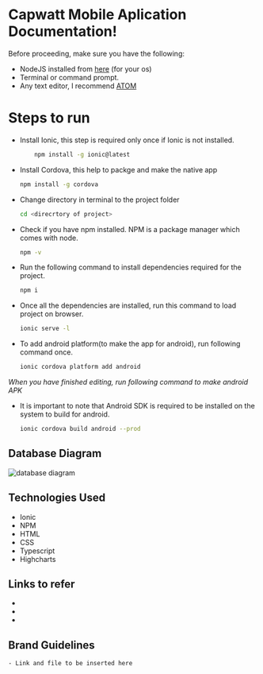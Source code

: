 # Capwatt Mobile Aplication Documentation!

Before proceeding, make sure you have the following:

 - NodeJS installed from [here](https://nodejs.org/en/download/) (for your os)
 - Terminal or command prompt.
 - Any text editor, I recommend [ATOM](https://atom.io/)

# Steps to run

- Install Ionic, this step is required only once if Ionic is not installed.
  ```sh
      npm install -g ionic@latest
  ```
- Install Cordova, this help to packge and make the native app
  ```sh
  npm install -g cordova
  ```
- Change directory in terminal to the project folder
  ```sh
  cd <direcrtory of project>
  ```
- Check if you have npm installed. NPM is a package manager which comes with node.
  ```sh
  npm -v
  ```
- Run the following command to install dependencies required for the project.
  ```sh
  npm i
  ```
- Once all the dependencies are installed, run this command to load project on browser.
  ```sh
  ionic serve -l
  ```
- To add android platform(to make the app for android), run following command once.
  ```sh
  ionic cordova platform add android
  ```

*When you have finished editing, run following command to make android APK*
- It is important to note that Android SDK is required to be installed on the system to build for android.
  ```sh
  ionic cordova build android --prod
  ```


## Database Diagram
![database diagram](https://imgur.com/a/Jx7xlnS)


## Technologies Used

 - Ionic
 - NPM
 - HTML
 - CSS  
 - Typescript
 - Highcharts

## Links to refer
  -
  -
  -

## Brand Guidelines
    - Link and file to be inserted here
